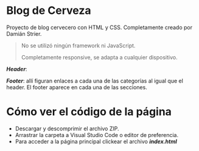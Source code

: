 # Blog de Cerveza
Proyecto de blog cervecero con HTML y CSS. Completamente creado por Damián Strier.

> No se utilizó ningún framework ni JavaScript.
>
> Completamente responsive, se adapta a cualquier dispositivo.

***Header***:

***Footer***: allí figuran enlaces a cada una de las categorías al igual que el header. El footer aparece en cada una de las secciones.

# Cómo ver el código de la página
- Descargar y descomprimir el archivo ZIP.
- Arrastrar la carpeta a Visual Studio Code o editor de preferencia.
- Para acceder a la página principal clickear el archivo ***index.html***
